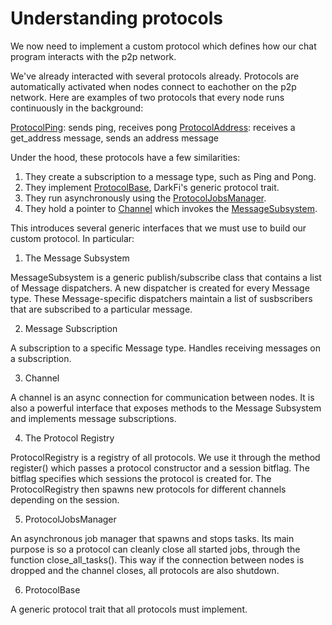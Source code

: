 # Understanding protocols

We now need to implement a custom protocol which defines how our chat
program interacts with the p2p network.

We've already interacted with several protocols already. Protocols
are automatically activated when nodes connect to eachother on the
p2p network. Here are examples of two protocols that every node runs
continuously in the background:

[ProtocolPing](https://github.com/darkrenaissance/darkfi/blob/master/src/net/protocol/protocol_ping.rs):
sends ping, receives pong
[ProtocolAddress](https://github.com/darkrenaissance/darkfi/blob/master/src/net/protocol/protocol_address.rs):
receives a get_address message, sends an address message

Under the hood, these protocols have a few similarities:

1. They create a subscription to a message type, such as Ping and Pong.
2. They implement [ProtocolBase](https://github.com/darkrenaissance/darkfi/blob/master/src/net/protocol/protocol_base.rs),
DarkFi's generic protocol trait.
3. They run asynchronously using the
[ProtocolJobsManager](https://github.com/darkrenaissance/darkfi/blob/master/src/net/protocol/protocol_jobs_manager.rs).
4. They hold a pointer to [Channel](https://github.com/darkrenaissance/darkfi/blob/master/src/net/channel.rs) which
invokes the [MessageSubsystem](https://github.com/darkrenaissance/darkfi/blob/master/src/net/message_subscriber.rs#L170).

This introduces several generic interfaces that we must use to build
our custom protocol. In particular:

1. The Message Subsystem

MessageSubsystem is a generic publish/subscribe class that contains
a list of Message dispatchers. A new dispatcher is created for every
Message type. These Message-specific dispatchers maintain a list of
susbscribers that are subscribed to a particular message.

2. Message Subscription

A subscription to a specific Message type. Handles receiving messages
on a subscription.

3. Channel

A channel is an async connection for communication between nodes. It is
also a powerful interface that exposes methods to the Message Subsystem
and implements message subscriptions.

4. The Protocol Registry 

ProtocolRegistry is a registry of all protocols. We use it through the
method register() which passes a protocol constructor and a session
bitflag. The bitflag specifies which sessions the protocol is created
for. The ProtocolRegistry then spawns new protocols for different channels
depending on the session.

5. ProtocolJobsManager

An asynchronous job manager that spawns and stops tasks. Its main
purpose is so a protocol can cleanly close all started jobs, through
the function close_all_tasks().  This way if the connection between
nodes is dropped and the channel closes, all protocols are also shutdown.

6. ProtocolBase

A generic protocol trait that all protocols must implement.

